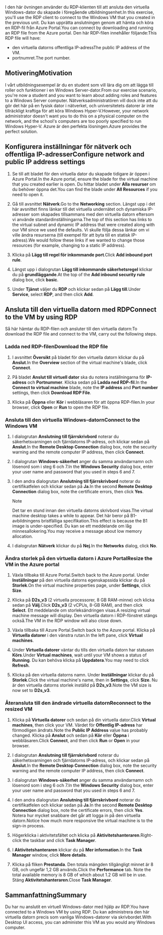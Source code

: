 <span data-ttu-id="83806-101">I den här övningen använder du RDP-klienten till att ansluta den virtuella Windows-dator du skapade i föregående utbildningsenhet.</span><span class="sxs-lookup"><span data-stu-id="83806-101">In this exercise, you'll use the RDP client to connect to the Windows VM that you created in the previous unit.</span></span> <span data-ttu-id="83806-102">Du kan upprätta anslutningen genom att hämta och köra en RDP-fil från Azure Portal.</span><span class="sxs-lookup"><span data-stu-id="83806-102">You can connect by downloading and running an RDP file from the Azure portal.</span></span> <span data-ttu-id="83806-103">Den här RDP-filen innehåller följande:</span><span class="sxs-lookup"><span data-stu-id="83806-103">This RDP file will have:</span></span>

* <span data-ttu-id="83806-104">den virtuella datorns offentliga IP-adress</span><span class="sxs-lookup"><span data-stu-id="83806-104">The public IP address of the VM.</span></span>
* <span data-ttu-id="83806-105">portnumret.</span><span class="sxs-lookup"><span data-stu-id="83806-105">The port number.</span></span>

## <a name="motivation"></a><span data-ttu-id="83806-106">Motivering</span><span class="sxs-lookup"><span data-stu-id="83806-106">Motivation</span></span>

<span data-ttu-id="83806-107">I vårt utbildningsexempel är du en student som vill lära dig om att lägga till roller och funktioner i en Windows Server-dator.</span><span class="sxs-lookup"><span data-stu-id="83806-107">From our exercise scenario, you're now a student and you want to learn about adding roles and features to a Windows Server computer.</span></span> <span data-ttu-id="83806-108">Nätverksadministratören vill dock inte att du gör det här på en fysisk dator i nätverket, och universitetets datorer är inte tillräckligt kraftiga för att köra Windows Hyper-V.</span><span class="sxs-lookup"><span data-stu-id="83806-108">However, your network administrator doesn't want you to do this on a physical computer on the network, and the school's computers are too poorly specified to run Windows Hyper-V.</span></span> <span data-ttu-id="83806-109">Azure är den perfekta lösningen.</span><span class="sxs-lookup"><span data-stu-id="83806-109">Azure provides the perfect solution.</span></span>

## <a name="configure-network-and-public-ip-address-settings"></a><span data-ttu-id="83806-110">Konfigurera inställningar för nätverk och offentliga IP-adresser</span><span class="sxs-lookup"><span data-stu-id="83806-110">Configure network and public IP address settings</span></span>

1. <span data-ttu-id="83806-111">Se till att bladet för den virtuella dator du skapade tidigare är öppen i Azure Portal.</span><span class="sxs-lookup"><span data-stu-id="83806-111">In the Azure portal, ensure the blade for the virtual machine that you created earlier is open.</span></span> <span data-ttu-id="83806-112">Du hittar bladet under **Alla resurser** om du behöver öppna det.</span><span class="sxs-lookup"><span data-stu-id="83806-112">You can find the blade under **All Resources** if you need to open it.</span></span>

1. <span data-ttu-id="83806-113">Gå till avsnittet **Nätverk**.</span><span class="sxs-lookup"><span data-stu-id="83806-113">Go to the **Networking** section.</span></span> <span data-ttu-id="83806-114">Längst upp i det här avsnittet finns länkar till det virtuella undernätet och dynamiska IP-adresser som skapades tillsammans med den virtuella datorn eftersom vi använde standardinställningarna.</span><span class="sxs-lookup"><span data-stu-id="83806-114">The top of this section has links to the virtual subnet and dynamic IP address that were created along with our VM since we used the defaults.</span></span> <span data-ttu-id="83806-115">Vi skulle följa dessa länkar om vi ville ändra resurserna (till exempel för att byta till en statisk IP-adress).</span><span class="sxs-lookup"><span data-stu-id="83806-115">We would follow these links if we wanted to change those resources (for example, changing to a static IP address).</span></span>

1. <span data-ttu-id="83806-116">Klicka på **Lägg till regel för inkommande port**.</span><span class="sxs-lookup"><span data-stu-id="83806-116">Click **Add inbound port rule**.</span></span>

1. <span data-ttu-id="83806-117">Längst upp i dialogrutan **Lägg till inkommande säkerhetsregel** klickar du på **grundläggande**.</span><span class="sxs-lookup"><span data-stu-id="83806-117">At the top of the **Add inbound security rule** dialog box, click **basic**.</span></span>

1. <span data-ttu-id="83806-118">Under **Tjänst** väljer du **RDP** och klickar sedan på **Lägg till**.</span><span class="sxs-lookup"><span data-stu-id="83806-118">Under **Service**, select **RDP**, and then click **Add**.</span></span>

## <a name="connect-to-the-vm-by-using-rdp"></a><span data-ttu-id="83806-119">Ansluta till den virtuella datorn med RDP</span><span class="sxs-lookup"><span data-stu-id="83806-119">Connect to the VM by using RDP</span></span>

<span data-ttu-id="83806-120">Så här hämtar du RDP-filen och ansluter till den virtuella datorn:</span><span class="sxs-lookup"><span data-stu-id="83806-120">To download the RDP file and connect to the VM, carry out the following steps.</span></span>

### <a name="download-the-rdp-file"></a><span data-ttu-id="83806-121">Ladda ned RDP-filen</span><span class="sxs-lookup"><span data-stu-id="83806-121">Download the RDP file</span></span>

1. <span data-ttu-id="83806-122">I avsnittet **Översikt** på bladet för den virtuella datorn klickar du på **Anslut**.</span><span class="sxs-lookup"><span data-stu-id="83806-122">In the **Overview** section of the virtual machine's blade, click **Connect**.</span></span>

1. <span data-ttu-id="83806-123">På bladet **Anslut till virtuell dator** ska du notera inställningarna för **IP-adress** och **Portnummer**. Klicka sedan på **Ladda ned RDP-fil**.</span><span class="sxs-lookup"><span data-stu-id="83806-123">In the **Connect to virtual machine** blade, note the **IP address** and **Port number** settings, then click **Download RDP File**.</span></span>

1. <span data-ttu-id="83806-124">Klicka på **Öppna** eller **Kör** i webbläsaren för att öppna RDP-filen.</span><span class="sxs-lookup"><span data-stu-id="83806-124">In your browser, click **Open** or **Run** to open the RDP file.</span></span>

### <a name="connect-to-the-windows-vm"></a><span data-ttu-id="83806-125">Ansluta till den virtuella Windows-datorn</span><span class="sxs-lookup"><span data-stu-id="83806-125">Connect to the Windows VM</span></span>

1. <span data-ttu-id="83806-126">I dialogrutan **Anslutning till fjärrskrivbord** noterar du säkerhetsvarningen och fjärrdatorns IP-adress, och klickar sedan på **Anslut**.</span><span class="sxs-lookup"><span data-stu-id="83806-126">In the **Remote Desktop Connection** dialog box, note the security warning and the remote computer IP address, then click **Connect**.</span></span>

1. <span data-ttu-id="83806-127">I dialogrutan **Windows-säkerhet** anger du samma användarnamn och lösenord som i steg 6 och 7.</span><span class="sxs-lookup"><span data-stu-id="83806-127">In the **Windows Security** dialog box, enter your user name and password that you used in steps 6 and 7.</span></span>

1. <span data-ttu-id="83806-128">I den andra dialogrutan **Anslutning till fjärrskrivbord** noterar du certifikatfelen och klickar sedan på **Ja**.</span><span class="sxs-lookup"><span data-stu-id="83806-128">In the second **Remote Desktop Connection** dialog box, note the certificate errors, then click **Yes**.</span></span>

   > [!Note]
   > <span data-ttu-id="83806-129">Det tar en stund innan den virtuella datorns skrivbord visas.</span><span class="sxs-lookup"><span data-stu-id="83806-129">The virtual machine desktop takes a while to appear.</span></span> <span data-ttu-id="83806-130">Det här beror på B1-avbildningens bristfälliga specifikation.</span><span class="sxs-lookup"><span data-stu-id="83806-130">This effect is because the B1 image is under-specified.</span></span> <span data-ttu-id="83806-131">Du kan se ett meddelande om låg minnesallokering.</span><span class="sxs-lookup"><span data-stu-id="83806-131">You may receive a message about low memory allocation.</span></span>

1. <span data-ttu-id="83806-132">I dialogrutan **Nätverk** klickar du på **Nej**.</span><span class="sxs-lookup"><span data-stu-id="83806-132">In the **Networks** dialog, click **No**.</span></span>

### <a name="resize-the-vm-in-the-azure-portal"></a><span data-ttu-id="83806-133">Ändra storlek på den virtuella datorn i Azure Portal</span><span class="sxs-lookup"><span data-stu-id="83806-133">Resize the VM in the Azure portal</span></span>

1. <span data-ttu-id="83806-134">Växla tillbaka till Azure Portal.</span><span class="sxs-lookup"><span data-stu-id="83806-134">Switch back to the Azure portal.</span></span> <span data-ttu-id="83806-135">Under **Inställningar** på den virtuella datorns egenskapssida klickar du på **Storlek**.</span><span class="sxs-lookup"><span data-stu-id="83806-135">On the virtual machine properties page, under **Settings**, click **Size**.</span></span>

1. <span data-ttu-id="83806-136">Klicka på **D2s_v3** (2 virtuella processorer, 8 GB RAM-minne) och klicka sedan på **Välj**.</span><span class="sxs-lookup"><span data-stu-id="83806-136">Click **D2s_v3** (2 vCPUs, 8-GB RAM), and then click **Select**.</span></span> <span data-ttu-id="83806-137">Ett meddelande om storleksändringen visas.</span><span class="sxs-lookup"><span data-stu-id="83806-137">A resizing virtual machine message will display.</span></span> <span data-ttu-id="83806-138">Den virtuella datorn i RDP-fönstret stängs också.</span><span class="sxs-lookup"><span data-stu-id="83806-138">The VM in the RDP window will also close down.</span></span>

1. <span data-ttu-id="83806-139">Växla tillbaka till Azure Portal.</span><span class="sxs-lookup"><span data-stu-id="83806-139">Switch back to the Azure portal.</span></span> <span data-ttu-id="83806-140">Klicka på **Virtuella datorer** i den vänstra rutan.</span><span class="sxs-lookup"><span data-stu-id="83806-140">In the left pane, click **Virtual machines**.</span></span>

1. <span data-ttu-id="83806-141">Under **Virtuella datorer** väntar du tills den virtuella datorn har statusen **Körs**.</span><span class="sxs-lookup"><span data-stu-id="83806-141">Under **Virtual machines**, wait until your VM shows a status of **Running**.</span></span> <span data-ttu-id="83806-142">Du kan behöva klicka på **Uppdatera**.</span><span class="sxs-lookup"><span data-stu-id="83806-142">You may need to click **Refresh**.</span></span>

1. <span data-ttu-id="83806-143">Klicka på den virtuella datorns namn. Under **Inställningar** klickar du på **Storlek**.</span><span class="sxs-lookup"><span data-stu-id="83806-143">Click the virtual machine's name, then in **Settings**, click **Size**.</span></span> <span data-ttu-id="83806-144">Nu är den virtuella datorns storlek inställd på **D2s_v3**.</span><span class="sxs-lookup"><span data-stu-id="83806-144">Note the VM size is now set to **D2s_v3**.</span></span>

### <a name="reconnect-to-the-resized-vm"></a><span data-ttu-id="83806-145">Återansluta till den ändrade virtuella datorn</span><span class="sxs-lookup"><span data-stu-id="83806-145">Reconnect to the resized VM</span></span>

1. <span data-ttu-id="83806-146">Klicka på **Virtuella datorer** och sedan på din virtuella dator.</span><span class="sxs-lookup"><span data-stu-id="83806-146">Click **Virtual machines**, then click your VM.</span></span> <span data-ttu-id="83806-147">Värdet för **Offentlig IP-adress** har förmodligen ändrats.</span><span class="sxs-lookup"><span data-stu-id="83806-147">Note the **Public IP Address** value has probably changed.</span></span> <span data-ttu-id="83806-148">Klicka på **Anslut** och sedan på **Kör** eller **Öppna** i webbläsaren.</span><span class="sxs-lookup"><span data-stu-id="83806-148">Click **Connect**, and then click **Run** or **Open** in your browser.</span></span>

1. <span data-ttu-id="83806-149">I dialogrutan **Anslutning till fjärrskrivbord** noterar du säkerhetsvarningen och fjärrdatorns IP-adress, och klickar sedan på **Anslut**.</span><span class="sxs-lookup"><span data-stu-id="83806-149">In the **Remote Desktop Connection** dialog box, note the security warning and the remote computer IP address, then click **Connect**.</span></span>

1. <span data-ttu-id="83806-150">I dialogrutan **Windows-säkerhet** anger du samma användarnamn och lösenord som i steg 6 och 7.</span><span class="sxs-lookup"><span data-stu-id="83806-150">In the **Windows Security** dialog box, enter your user name and password that you used in steps 6 and 7.</span></span>

1. <span data-ttu-id="83806-151">I den andra dialogrutan **Anslutning till fjärrskrivbord** noterar du certifikatfelen och klickar sedan på **Ja**.</span><span class="sxs-lookup"><span data-stu-id="83806-151">In the second **Remote Desktop Connection** dialog box, note the certificate errors, then click **Yes**.</span></span> <span data-ttu-id="83806-152">Notera hur mycket snabbare det går att logga in på den virtuella datorn.</span><span class="sxs-lookup"><span data-stu-id="83806-152">Notice how much more responsive the virtual machine is to the sign-in process.</span></span>

1. <span data-ttu-id="83806-153">Högerklicka i aktivitetsfältet och klicka på **Aktivitetshanteraren**.</span><span class="sxs-lookup"><span data-stu-id="83806-153">Right-click the taskbar and click **Task Manager**.</span></span>

1. <span data-ttu-id="83806-154">I **Aktivitetshanteraren** klickar du på **Mer information**.</span><span class="sxs-lookup"><span data-stu-id="83806-154">In the **Task Manager** window, click **More details**.</span></span>

1. <span data-ttu-id="83806-155">Klicka på fliken **Prestanda**. Den totala mängden tillgängligt minnet är 8 GB, och ungefär 1,2 GB används.</span><span class="sxs-lookup"><span data-stu-id="83806-155">Click the **Performance** tab. Note the total available memory is 8 GB of which about 1.2 GB will be in use.</span></span> <span data-ttu-id="83806-156">Stäng **Aktivitetshanteraren**.</span><span class="sxs-lookup"><span data-stu-id="83806-156">Close **Task Manager**.</span></span>

## <a name="summary"></a><span data-ttu-id="83806-157">Sammanfattning</span><span class="sxs-lookup"><span data-stu-id="83806-157">Summary</span></span>

<span data-ttu-id="83806-158">Du har nu anslutit en virtuell Windows-dator med hjälp av RDP.</span><span class="sxs-lookup"><span data-stu-id="83806-158">You have connected to a Windows VM by using RDP.</span></span> <span data-ttu-id="83806-159">Du kan administrera den här virtuella datorn precis som vanliga Windows-datorer via skrivbordet.</span><span class="sxs-lookup"><span data-stu-id="83806-159">With Desktop UI access, you can administer this VM as you would any Windows computer.</span></span>
